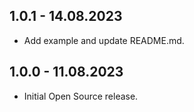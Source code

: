 ## 1.0.1 - 14.08.2023

* Add example and update README.md.

## 1.0.0 - 11.08.2023

* Initial Open Source release.